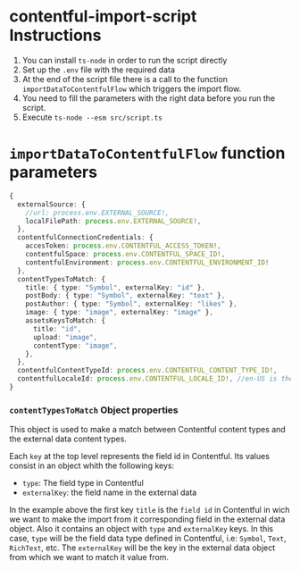 # contentful-import-script Instructions

1. You can install `ts-node` in order to run the script directly
2. Set up the `.env` file with the required data
3. At the end of the script file there is a call to the function `importDataToContentfulFlow` which triggers the import flow.
4. You need to fill the parameters with the right data before you run the script.
5. Execute `ts-node --esm src/script.ts`

# `importDataToContentfulFlow` function parameters

```typescript
{
  externalSource: {
    //url: process.env.EXTERNAL_SOURCE!,
    localFilePath: process.env.EXTERNAL_SOURCE!,
  },
  contentfulConnectionCredentials: {
    accesToken: process.env.CONTENTFUL_ACCESS_TOKEN!,
    contentfulSpace: process.env.CONTENTFUL_SPACE_ID!,
    contentfulEnvironment: process.env.CONTENTFUL_ENVIRONMENT_ID!
  },
  contentTypesToMatch: {
    title: { type: "Symbol", externalKey: "id" },
    postBody: { type: "Symbol", externalKey: "text" },
    postAuthor: { type: "Symbol", externalKey: "likes" },
    image: { type: "image", externalKey: "image" },
    assetsKeysToMatch: {
      title: "id",
      upload: "image",
      contentType: "image",
    },
  },
  contentfulContentTypeId: process.env.CONTENTFUL_CONTENT_TYPE_ID!,
  contentfulLocaleId: process.env.CONTENTFUL_LOCALE_ID!, //en-US is the default locale
}
```

### `contentTypesToMatch` Object properties

This object is used to make a match between Contentful content types and the external data content types.

Each `key` at the top level represents the field id in Contentful. Its values consist in an object whith the following keys:

- `type`: The field type in Contentful
- `externalKey`: the field name in the external data

In the example above the first key `title` is the `field id` in Contentful in wich we want to make the import from it corresponding field in the external data object. Also it contains an object with `type` and `externalKey` keys. In this case, `type` will be the field data type defined in Contentful, i.e: `Symbol`, `Text`, `RichText`, etc. The `externalKey` will be the key in the external data object from which we want to match it value from.
